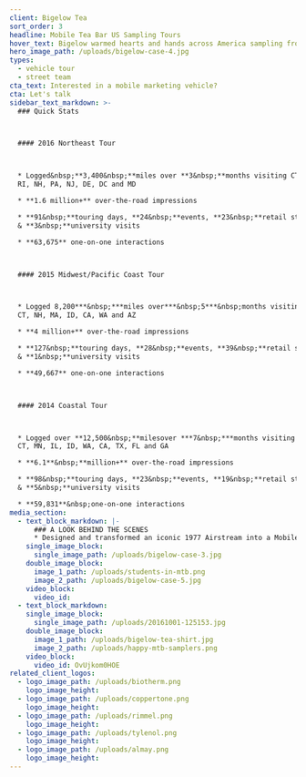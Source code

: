 ```yaml
---
client: Bigelow Tea
sort_order: 3
headline: Mobile Tea Bar US Sampling Tours
hover_text: Bigelow warmed hearts and hands across America sampling from its Mobile Tea Bar
hero_image_path: /uploads/bigelow-case-4.jpg
types:
  - vehicle tour
  - street team
cta_text: Interested in a mobile marketing vehicle?
cta: Let's talk
sidebar_text_markdown: >-
  ### Quick Stats



  #### 2016 Northeast Tour



  * Logged&nbsp;**3,400&nbsp;**miles over **3&nbsp;**months visiting CT, NY, MA,
  RI, NH, PA, NJ, DE, DC and MD

  * **1.6 million+** over-the-road impressions

  * **91&nbsp;**touring days, **24&nbsp;**events, **23&nbsp;**retail stops,
  & **3&nbsp;**university visits

  * **63,675** one-on-one interactions



  #### 2015 Midwest/Pacific Coast Tour



  * Logged 8,200***&nbsp;***miles over***&nbsp;5***&nbsp;months visiting NY, NJ,
  CT, NH, MA, ID, CA, WA and AZ

  * **4 million+** over-the-road impressions

  * **127&nbsp;**touring days, **28&nbsp;**events, **39&nbsp;**retail stops,
  & **1&nbsp;**university visits

  * **49,667** one-on-one interactions



  #### 2014 Coastal Tour



  * Logged over **12,500&nbsp;**milesover ***7&nbsp;***months visiting MA, NY,
  CT, MN, IL, ID, WA, CA, TX, FL and GA

  * **6.1**&nbsp;**million+** over-the-road impressions

  * **98&nbsp;**touring days, **23&nbsp;**events, **19&nbsp;**retail stops,
  & **5&nbsp;**university visits

  * **59,831**&nbsp;one-on-one interactions
media_section:
  - text_block_markdown: |-
      ### A LOOK BEHIND THE SCENES
      * Designed and transformed an iconic 1977 Airstream into a Mobile Tea Bar complete with tasting bar, brewers, compliant food service areas, and historical lounge * Recruited, trained and staffed Tour Managers and in-field staff to serve as Tea Ambassadors * Researched, scheduled and executed three US tours: 2016 Northeast Tour, 2015 MidWest/Pacific Coast Tour and 2014 Coastal Tour * Integrated social media photo activation including development and execution of “Biggie” the mascot
    single_image_block:
      single_image_path: /uploads/bigelow-case-3.jpg
    double_image_block:
      image_1_path: /uploads/students-in-mtb.png
      image_2_path: /uploads/bigelow-case-5.jpg
    video_block:
      video_id:
  - text_block_markdown:
    single_image_block:
      single_image_path: /uploads/20161001-125153.jpg
    double_image_block:
      image_1_path: /uploads/bigelow-tea-shirt.jpg
      image_2_path: /uploads/happy-mtb-samplers.png
    video_block:
      video_id: OvUjkom0HOE
related_client_logos:
  - logo_image_path: /uploads/biotherm.png
    logo_image_height:
  - logo_image_path: /uploads/coppertone.png
    logo_image_height:
  - logo_image_path: /uploads/rimmel.png
    logo_image_height:
  - logo_image_path: /uploads/tylenol.png
    logo_image_height:
  - logo_image_path: /uploads/almay.png
    logo_image_height:
---
```



